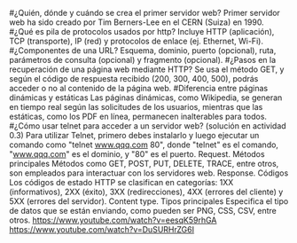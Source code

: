 #¿Quién, dónde y cuándo se crea el primer servidor web?
Primer servidor web ha sido creado por Tim Berners-Lee en el CERN (Suiza) en 1990.
#¿Qué es pila de protocolos usados por http?
Incluye HTTP (aplicación), TCP (transporte), IP (red) y protocolos de enlace (ej. Ethernet, Wi-Fi).
#¿Componentes de una URL?
Esquema, dominio, puerto (opcional), ruta, parámetros de consulta (opcional) y fragmento (opcional).
#¿Pasos en la recuperación de una página web mediante HTTP?
Se usa el método GET, y según el código de respuesta recibido (200, 300, 400, 500), podrás acceder o no al contenido de la página web.
#Diferencia entre páginas dinámicas y estáticas
Las páginas dinámicas, como Wikipedia, se generan en tiempo real según las solicitudes de los usuarios, mientras que las estáticas, como los PDF en línea, permanecen inalterables para todos.
#¿Cómo usar telnet para acceder a un servidor web?
	(solución en actividad 0.3)
 Para utilizar Telnet, primero debes instalarlo y luego ejecutar un comando como "telnet www.qqq.com 80", donde "telnet" es el comando, "www.qqq.com" es el dominio, y "80" es el puerto.
Request. Métodos principales
Métodos como GET, POST, PUT, DELETE, TRACE, entre otros, son empleados para interactuar con los servidores web.
Response. Códigos
Los códigos de estado HTTP se clasifican en categorías: 1XX (informativos), 2XX (éxito), 3XX (redirecciones), 4XX (errores del cliente) y 5XX (errores del servidor).
Content type. Tipos principales
Especifica el tipo de datos que se están enviando, como pueden ser PNG, CSS, CSV, entre otros.
https://www.youtube.com/watch?v=eesqK59rhGA
https://www.youtube.com/watch?v=DuSURHrZG6I
